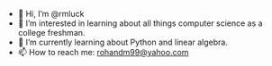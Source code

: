 - 👋 Hi, I’m @rmluck
- 👀 I’m interested in learning about all things computer science as a college freshman.
- 🌱 I’m currently learning about Python and linear algebra.
- 📫 How to reach me: rohandm99@yahoo.com

<!---
rmluck/rmluck is a ✨ special ✨ repository because its `README.md` (this file) appears on your GitHub profile.
You can click the Preview link to take a look at your changes.
--->
